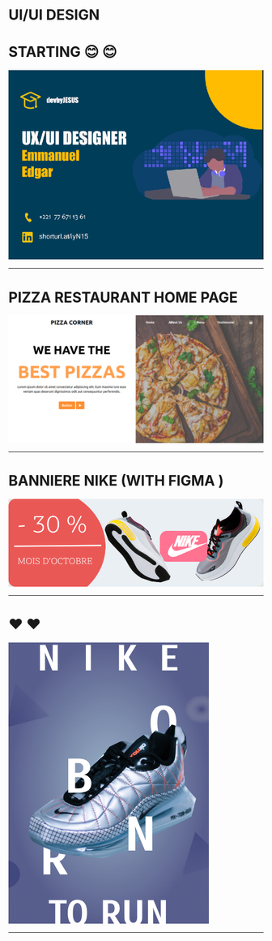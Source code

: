 # UI/UI DESIGN

# STARTING :blush: :blush:

![test](gifs/Emmanuel-Edgar.png)
___

# PIZZA RESTAURANT HOME PAGE
![test](gifs/pizzaWeb.png)

___

# BANNIERE NIKE (WITH FIGMA )

![test](gifs/Nike%20Banniere.png)

___

# :heart: :heart:

![test](gifs/Saturation_shoes.png)

___